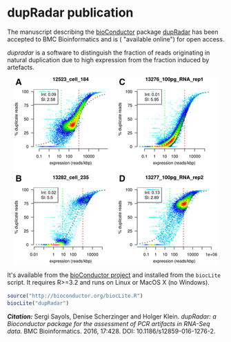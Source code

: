 # dupRadar publication

The manuscript describing the [bioConductor](http://bioconductor.org) package [dupRadar]( http://bioconductor.org/packages/dupRadar/) has been accepted to BMC Bioinformatics and is ( "available online") for open access.

*dupradar* is a software to distinguish the fraction of reads originating in natural duplication due to high expression from the fraction induced by artefacts.

<p align="center">
  <img src="figures/2016-11-08-dupRadar-publication_fig1.gif" alt=""/>
</p>

It's available from the [bioConductor project](http://bioconductor.org/packages/dupRadar/) and installed from the `biocLite` script. It requires R>=3.2 and runs on Linux or MacOS X (no Windows).

```r
source("http://bioconductor.org/biocLite.R")
biocLite("dupRadar")
```

***Citation:*** Sergi Sayols, Denise Scherzinger and Holger Klein. *dupRadar: a Bioconductor package for the assessment of PCR artifacts in RNA-Seq data*. BMC Bioinformatics. 2016, 17:428. DOI: 10.1186/s12859-016-1276-2.